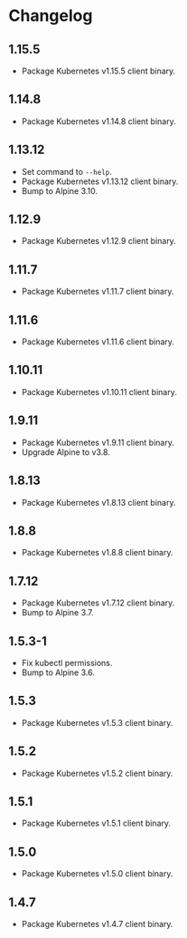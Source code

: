# Changelog

## 1.15.5

* Package Kubernetes v1.15.5 client binary.

## 1.14.8

* Package Kubernetes v1.14.8 client binary.

## 1.13.12

* Set command to `--help`.
* Package Kubernetes v1.13.12 client binary.
* Bump to Alpine 3.10.

## 1.12.9

* Package Kubernetes v1.12.9 client binary.

## 1.11.7

* Package Kubernetes v1.11.7 client binary.

## 1.11.6

* Package Kubernetes v1.11.6 client binary.

## 1.10.11

* Package Kubernetes v1.10.11 client binary.

## 1.9.11

* Package Kubernetes v1.9.11 client binary.
* Upgrade Alpine to v3.8.

## 1.8.13

* Package Kubernetes v1.8.13 client binary.

## 1.8.8

* Package Kubernetes v1.8.8 client binary.

## 1.7.12

* Package Kubernetes v1.7.12 client binary.
* Bump to Alpine 3.7.

## 1.5.3-1

* Fix kubectl permissions.
* Bump to Alpine 3.6.

## 1.5.3

* Package Kubernetes v1.5.3 client binary.

## 1.5.2

* Package Kubernetes v1.5.2 client binary.

## 1.5.1

* Package Kubernetes v1.5.1 client binary.

## 1.5.0

* Package Kubernetes v1.5.0 client binary.

## 1.4.7

* Package Kubernetes v1.4.7 client binary.
